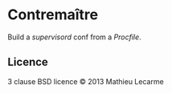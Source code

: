 Contremaître
============

Build a _supervisord_ conf from a _Procfile_.

Licence
-------

3 clause BSD licence © 2013 Mathieu Lecarme
